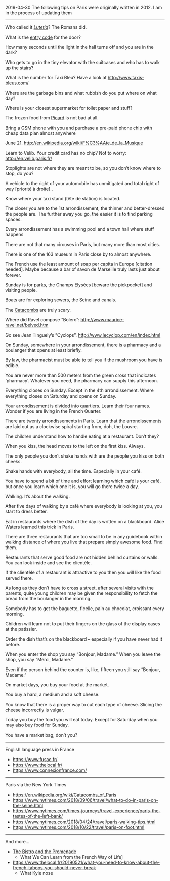 
2019-04-30 The following tips on Paris were originally written in 2012. I am in the process of updating them

***

Who called it [_Lutetia_]( https://en.wikipedia.org/wiki/Lutetia )? The Romans did.

What is the [entry code]( https://www.parislogue.com/travel-tips/30-paris-tips-6/ ) for the door?

How many seconds until the light in the hall turns off and you are in the dark?

Who gets to go in the tiny elevator with the suitcases and who has to walk up the stairs?

What is the number for Taxi Bleu? Have a look at http://www.taxis-bleus.com/

Where are the garbage bins and what rubbish do you put where on what day?

Where is your closest supermarket for toilet paper and stuff?

The frozen food from [Picard]( https://en.wikipedia.org/wiki/Picard_Surgel%C3%A9s) is not bad at all.

Bring a GSM phone with you and purchase a pre-paid phone chip with cheap data plan almost anywhere

June 21. http://en.wikipedia.org/wiki/F%C3%AAte_de_la_Musique

Learn to Velib. Your credit card has no chip? Not to worry: http://en.velib.paris.fr/

Stoplights are not where they are meant to be, so you don’t know where to stop, do you?

A vehicle to the right of your automobile has unmitigated and total right of way [priorité à droite]..

Know where your taxi stand (tête de station) is located.

The closer you are to the 1st arrondissement, the thinner and better-dressed the people are. The further away you go, the easier it is to find parking spaces.

Every arrondissement has a swimming pool and a town hall where stuff happens

There are not that many circuses in Paris, but many more than most cities.

There is one of the 163 museum in Paris close by to almost anywhere.

The French use the least amount of soap per capita in Europe [citation needed]. Maybe because a bar of savon de Marseille truly lasts just about forever.

Sunday is for parks, the Champs Elysées [beware the pickpocket] and visiting people.

Boats are for exploring sewers, the Seine and canals.

The [Catacombs]( https://en.wikipedia.org/wiki/Catacombs_of_Paris ) are truly scary.

Where did Ravel compose “Bolero”: http://www.maurice-ravel.net/belved.htm

Go see Jean Tinguely’s “Cyclops”. http://www.lecyclop.com/en/index.html

On Sunday, somewhere in your arrondissement, there is a pharmacy and a boulanger that opens at least briefly.

By law, the pharmacist must be able to tell you if the mushroom you have is edible.

You are never more than 500 meters from the green cross that indicates ‘pharmacy’. Whatever you need, the pharmacy can supply this afternoon.

Everything closes on Sunday. Except in the 4th arrondissement. Where everything closes on Saturday and opens on Sunday.

Your arrondissement is divided into quartiers. Learn their four names. Wonder if you are living in the French Quarter.

There are twenty arrondissements in Paris. Learn that the arrondissements are laid out as a clockwise spiral starting from, doh, the Louvre.

The children understand how to handle eating at a restaurant. Don’t they?

When you kiss, the head moves to the left on the first kiss. Always.

The only people you don’t shake hands with are the people you kiss on both cheeks.

Shake hands with everybody, all the time. Especially in your café.

You have to spend a bit of time and effort learning which café is your café, but once you learn which one it is, you will go there twice a day.

Walking. It’s about the walking.

After five days of walking by a café where everybody is looking at you, you start to dress better.

Eat in restaurants where the dish of the day is written on a blackboard. Alice Waters learned this trick in Paris.

There are three restaurants that are too small to be in any guidebook within walking distance of where you live that prepare simply awesome food. Find them.

Restaurants that serve good food are not hidden behind curtains or walls. You can look inside and see the clientèle.

If the clientèle of a restaurant is attractive to you then you will like the food served there.

As long as they don’t have to cross a street, after several visits with the parents, quite young children may be given the responsibility to fetch the bread from the boulanger in the morning.

Somebody has to get the baguette, ficelle, pain au chocolat, croissant every morning.

Children will learn not to put their fingers on the glass of the display cases at the patissier.

Order the dish that’s on the blackboard – especially if you have never had it before.

When you enter the shop you say “Bonjour, Madame.” When you leave the shop, you say “Merci, Madame.”

Even if the person behind the counter is, like, fifteen you still say “Bonjour, Madame.”

On market days, you buy your food at the market.

You buy a hard, a medium and a soft cheese.

You know that there is a proper way to cut each type of cheese. Slicing the cheese incorrectly is vulgar.

Today you buy the food you will eat today. Except for Saturday when you may also buy food for Sunday.

You have a market bag, don’t you?


***

English language press in France

* https://www.fusac.fr/
* https://www.thelocal.fr/
* https://www.connexionfrance.com/

***

Paris via the New York Times

* https://en.wikipedia.org/wiki/Catacombs_of_Paris
* https://www.nytimes.com/2018/09/06/travel/what-to-do-in-paris-on-the-seine.html
* https://www.nytimes.com/times-journeys/travel-experience/paris-the-tastes-of-the-left-bank/
* https://www.nytimes.com/2018/04/24/travel/paris-walking-tips.html
* https://www.nytimes.com/2018/10/22/travel/paris-on-foot.html

***

And more...

* [The Bistro and the Promenade]( https://medium.com/@umairh/the-bistro-and-the-promenade-5a2c33393f5b )
	* What We Can Learn from the French Way of Life]
* https://www.thelocal.fr/20190521/what-you-need-to-know-about-the-french-taboos-you-should-never-break
	* What Kyle nose

	
